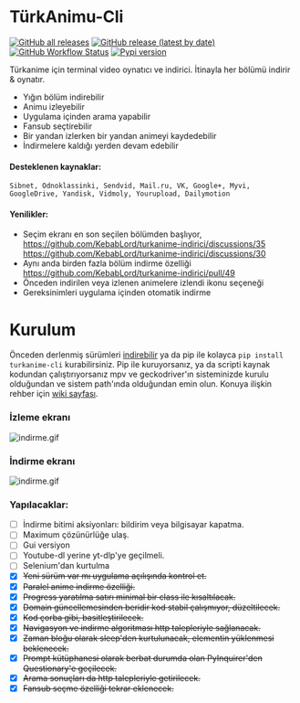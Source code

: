 # TürkAnimu-Cli
[![GitHub all releases](https://img.shields.io/github/downloads/kebablord/turkanime-indirici/total?style=flat-square)](https://github.com/KebabLord/turkanime-indirici/releases/latest)  [![GitHub release (latest by date)](https://img.shields.io/github/v/release/kebablord/turkanime-indirici?style=flat-square)](https://github.com/kebablord/turkanime-indirici/releases/latest/download/turkanimu.exe)  [![GitHub Workflow Status](https://img.shields.io/github/actions/workflow/status/kebablord/turkanime-indirici/.github/workflows/main.yml?style=flat-square)](https://github.com/KebabLord/turkanime-indirici/actions) [![Pypi version](https://img.shields.io/pypi/v/turkanime-cli?style=flat-square)](https://pypi.org/project/turkanime-cli/)

Türkanime için terminal video oynatıcı ve indirici. İtinayla her bölümü indirir & oynatır.
 - Yığın bölüm indirebilir
 - Animu izleyebilir
 - Uygulama içinden arama yapabilir
 - Fansub seçtirebilir
 - Bir yandan izlerken bir yandan animeyi kaydedebilir
 - İndirmelere kaldığı yerden devam edebilir
 
#### Desteklenen kaynaklar:
```Sibnet, Odnoklassinki, Sendvid, Mail.ru, VK, Google+, Myvi, GoogleDrive, Yandisk, Vidmoly, Yourupload, Dailymotion```

#### Yenilikler:
 - Seçim ekranı en son seçilen bölümden başlıyor, https://github.com/KebabLord/turkanime-indirici/discussions/35 https://github.com/KebabLord/turkanime-indirici/discussions/30
 - Aynı anda birden fazla bölüm indirme özelliği https://github.com/KebabLord/turkanime-indirici/pull/49
 - Önceden indirilen veya izlenen animelere izlendi ikonu seçeneği
 - Gereksinimleri uygulama içinden otomatik indirme



# Kurulum
Önceden derlenmiş sürümleri [indirebilir](https://github.com/KebabLord/turkanime-indirici/releases/latest) ya da pip ile kolayca `pip install turkanime-cli` kurabilirsiniz. Pip ile kuruyorsanız, ya da scripti kaynak kodundan çalıştırıyorsanız mpv ve geckodriver'ın sisteminizde kurulu olduğundan ve sistem path'ında olduğundan emin olun. Konuya ilişkin rehber için [wiki sayfası](https://github.com/KebabLord/turkanime-indirici/wiki/Herhangi-bir-uygulamay%C4%B1-system-path'%C4%B1na-ekleme).

 ### İzleme ekranı
 ![indirme.gif](docs/ss_izle.gif)

 ### İndirme ekranı
 ![indirme.gif](docs/ss_indir.gif)

### Yapılacaklar:
 - [ ] İndirme bitimi aksiyonları: bildirim veya bilgisayar kapatma.
 - [ ] Maximum çözünürlüğe ulaş.
 - [ ] Gui versiyon
 - [ ] Youtube-dl yerine yt-dlp'ye geçilmeli.
 - [ ] Selenium'dan kurtulma
 - [x] ~~Yeni sürüm var mı uygulama açılışında kontrol et.~~
 - [x] ~~Paralel anime indirme özelliği.~~
 - [x] ~~Progress yaratılma satırı minimal bir class ile kısaltılacak.~~
 - [x] ~~Domain güncellemesinden beridir kod stabil çalışmıyor, düzeltilecek.~~
 - [x] ~~Kod çorba gibi, basitleştirilecek.~~
 - [x] ~~Navigasyon ve indirme algoritması http talepleriyle sağlanacak.~~
 - [x] ~~Zaman bloğu olarak sleep'den kurtulunacak, elementin yüklenmesi beklenecek.~~
 - [x] ~~Prompt kütüphanesi olarak berbat durumda olan PyInquirer'den Questionary'e geçilecek.~~
 - [x] ~~Arama sonuçları da http talepleriyle getirilecek.~~
 - [x] ~~Fansub seçme özelliği tekrar eklenecek.~~
